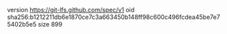 version https://git-lfs.github.com/spec/v1
oid sha256:b1212211db6e1870ce7c3a663450b148ff98c600c496fcdea45be7e75402b5e5
size 899
